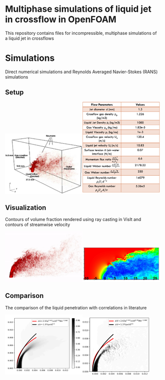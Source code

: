 # Multiphase simulations of liquid jet in crossflow in OpenFOAM

This repository contains files for incompressible, multiphase simulations of 
a liquid jet in crossflows

# Simulations
Direct numerical simulations and Reynolds Averaged Navier-Stokes (RANS) simulations 

## Setup 

<img src="Images/JICF_Setup.png?raw=true&v=50" alt="your_alternative_text" width="50%" height="50%" loop="true" autoplay="true"><img src="Images/JICF_Table.png?raw=true&v=50" alt="your_alternative_text" width="50%" height="50%">   

## Visualization 
Contours of volume fraction rendered using ray casting in VisIt and contours of streamwise velocity 

<img src="Images/JICF_DNS.gif?raw=true&v=50" alt="your_alternative_text" width="50%" height="50%" loop="true" autoplay="true"><img src="Images/JICF_Contours.png?raw=true&v=50" alt="your_alternative_text" width="50%" height="50%" loop="true" autoplay="true">    

## Comparison 
The comparison of the liquid penetration with correlations in literature

<img src="Images/JICF_DNS_Comparison.png?raw=true&v=50" alt="your_alternative_text" width="50%" height="50%" loop="true" autoplay="true"><img src="Images/JICF_RANS_Comparison.png?raw=true&v=50" alt="your_alternative_text" width="43%" height="43%" loop="true" autoplay="true">    
